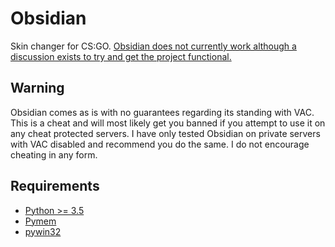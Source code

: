 # Obsidian
Skin changer for CS:GO. [Obsidian does not currently work although a discussion exists to try and get the project functional.](https://github.com/Snaacky/Obsidian/discussions/2)

## Warning
Obsidian comes as is with no guarantees regarding its standing with VAC. This is a cheat and will most likely get you banned if you attempt to use it on any cheat protected servers. I have only tested Obsidian on private servers with VAC disabled and recommend you do the same. I do not encourage cheating in any form.

## Requirements
* [Python >= 3.5](https://www.python.org/)
* [Pymem](https://github.com/srounet/Pymem)
* [pywin32](https://sourceforge.net/projects/pywin32/files/?source=navbar)
